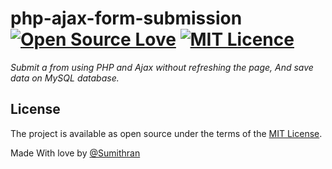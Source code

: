 # php-ajax-form-submission [![Open Source Love](https://badges.frapsoft.com/os/v1/open-source.png?v=103)](https://github.com/ellerbrock/open-source-badges/) [![MIT Licence](https://badges.frapsoft.com/os/mit/mit.png?v=103)](https://opensource.org/licenses/mit-license.php)

*Submit a from using PHP and Ajax without refreshing the page, And save data on MySQL database.*

## License

The project is available as open source under the terms of the [MIT License](https://opensource.org/licenses/MIT).

Made With love by [@Sumithran](zume2020.github.io)
